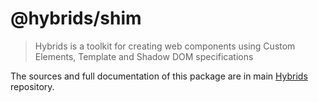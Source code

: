 # @hybrids/shim

> Hybrids is a toolkit for creating web components using Custom Elements, Template and Shadow DOM specifications

The sources and full documentation of this package are in main [Hybrids](https://github.com/hybridsjs/hybrids) repository.
